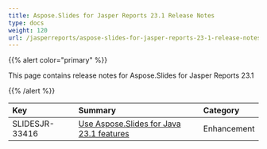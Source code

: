 ```yaml
---
title: Aspose.Slides for Jasper Reports 23.1 Release Notes
type: docs
weight: 120
url: /jasperreports/aspose-slides-for-jasper-reports-23-1-release-notes/
---
```


{{% alert color="primary" %}} 

This page contains release notes for Aspose.Slides for Jasper Reports 23.1

{{% /alert %}} 

|**Key**|**Summary**|**Category**|
| :- | :- | :- |
|SLIDESJR-33416|[Use Aspose.Slides for Java 23.1 features](/slides/java/aspose-slides-for-java-23-1-release-notes/)|Enhancement|